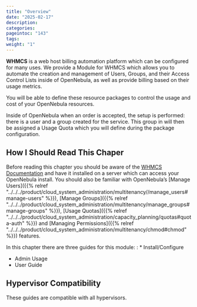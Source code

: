 ```yaml
---
title: "Overview"
date: "2025-02-17"
description:
categories:
pageintoc: "143"
tags:
weight: "1"
---
```


<a id="whmcs-tenants-overview"></a>

<!--# Overview -->

**WHMCS** is a web host billing automation platform which can be configured for many uses.  We provide a Module for WHMCS which allows you to automate the creation and management of Users, Groups, and their Access Control Lists inside of OpenNebula, as well as provide billing based on their usage metrics.

You will be able to define these resource packages to control the usage and cost of your OpenNebula resources.

Inside of OpenNebula when an order is accepted, the setup is performed: there is a user and a group created for the service.  This group in will then be assigned a Usage Quota which you will define during the package configuration.

## How I Should Read This Chaper

Before reading this chapter you should be aware of the [WHMCS Documentation](https://docs.whmcs.com/Documentation_Home) and have it installed on a server which can access your OpenNebula install.  You should also be familiar with OpenNebula’s [Manage Users]({{% relref "../../../product/cloud_system_administration/multitenancy//manage_users#manage-users" %}}), [Manage Groups]({{% relref "../../../product/cloud_system_administration/multitenancy/manage_groups#manage-groups" %}}), [Usage Quotas]({{% relref "../../../product/cloud_system_administration/capacity_planning/quotas#quota-auth" %}}) and [Managing Permissions]({{% relref "../../../product/cloud_system_administration/multitenancy/chmod#chmod" %}}) features.

In this chapter there are three guides for this module:
: * Install/Configure
  * Admin Usage
  * User Guide

## Hypervisor Compatibility

These guides are compatible with all hypervisors.
